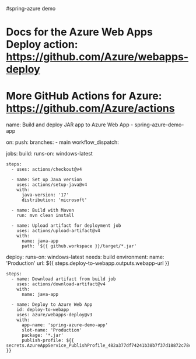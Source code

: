 #spring-azure demo

# Docs for the Azure Web Apps Deploy action: https://github.com/Azure/webapps-deploy
# More GitHub Actions for Azure: https://github.com/Azure/actions

name: Build and deploy JAR app to Azure Web App - spring-azure-demo-app

on:
  push:
    branches:
      - main
  workflow_dispatch:

jobs:
  build:
    runs-on: windows-latest

    steps:
      - uses: actions/checkout@v4

      - name: Set up Java version
        uses: actions/setup-java@v4
        with:
          java-version: '17'
          distribution: 'microsoft'

      - name: Build with Maven
        run: mvn clean install

      - name: Upload artifact for deployment job
        uses: actions/upload-artifact@v4
        with:
          name: java-app
          path: '${{ github.workspace }}/target/*.jar'

  deploy:
    runs-on: windows-latest
    needs: build
    environment:
      name: 'Production'
      url: ${{ steps.deploy-to-webapp.outputs.webapp-url }}
    
    steps:
      - name: Download artifact from build job
        uses: actions/download-artifact@v4
        with:
          name: java-app
      
      - name: Deploy to Azure Web App
        id: deploy-to-webapp
        uses: azure/webapps-deploy@v3
        with:
          app-name: 'spring-azure-demo-app'
          slot-name: 'Production'
          package: '*.jar'
          publish-profile: ${{ secrets.AzureAppService_PublishProfile_482a377df74241b38b7f37d18872c78c }}
